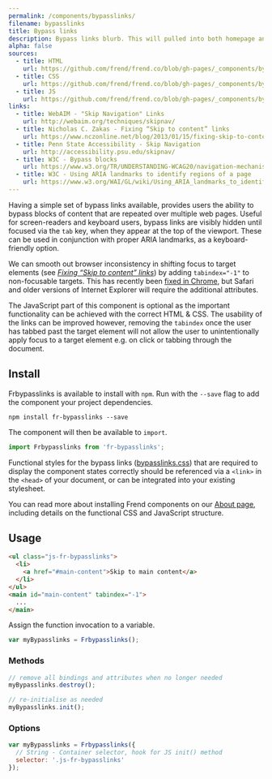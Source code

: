 ```yaml
---
permalink: /components/bypasslinks/
filename: bypasslinks
title: Bypass links
description: Bypass links blurb. This will pulled into both homepage and component page.
alpha: false
sources:
  - title: HTML
    url: https://github.com/frend/frend.co/blob/gh-pages/_components/bypasslinks/bypasslinks.html
  - title: CSS
    url: https://github.com/frend/frend.co/blob/gh-pages/_components/bypasslinks/bypasslinks.css
  - title: JS
    url: https://github.com/frend/frend.co/blob/gh-pages/_components/bypasslinks/bypasslinks.js
links:
  - title: WebAIM - "Skip Navigation" Links
    url: http://webaim.org/techniques/skipnav/
  - title: Nicholas C. Zakas - Fixing “Skip to content” links
    url: https://www.nczonline.net/blog/2013/01/15/fixing-skip-to-content-links/
  - title: Penn State Accessibility - Skip Navigation
    url: http://accessibility.psu.edu/skipnav/
  - title: W3C - Bypass blocks
    url: https://www.w3.org/TR/UNDERSTANDING-WCAG20/navigation-mechanisms-skip.html
  - title: W3C - Using ARIA landmarks to identify regions of a page
    url: https://www.w3.org/WAI/GL/wiki/Using_ARIA_landmarks_to_identify_regions_of_a_page
---
```


Having a simple set of bypass links available, provides users the ability to bypass blocks of content that are repeated over multiple web pages. Useful for screen-readers and keyboard users, bypass links are visibly hidden until focused via the `tab` key, when they appear at the top of the viewport. These can be used in conjunction with proper ARIA landmarks, as a keyboard-friendly option.

We can smooth out browser inconsistency in shifting focus to target elements (see _[Fixing “Skip to content” links](https://www.nczonline.net/blog/2013/01/15/fixing-skip-to-content-links/)_) by adding `tabindex="-1"` to non-focusable targets. This has recently been [fixed in Chrome](https://bugs.chromium.org/p/chromium/issues/detail?id=454172#c22), but Safari and older versions of Internet Explorer will require the additional attributes.

The JavaScript part of this component is optional as the important functionality can be achieved with the correct HTML & CSS. The usability of the links can be improved however, removing the `tabindex` once the user has tabbed past the target element will not allow the user to unintentionally apply focus to a target element e.g. on click or tabbing through the document.

## Install

Frbypasslinks is available to install with `npm`. Run with the `--save` flag to add the component your project dependencies.

~~~
npm install fr-bypasslinks --save
~~~

The component will then be available to `import`.

~~~ js
import Frbypasslinks from 'fr-bypasslinks';
~~~

Functional styles for the bypass links ([bypasslinks.css](https://raw.githubusercontent.com/frend/frend.co/gh-pages/_components/bypasslinks/bypasslinks.css)) that are required to display the component states correctly should be referenced via a `<link>` in the `<head>` of your document, or can be integrated into your existing stylesheet.

You can read more about installing Frend components on our [About page](http://frend.co/about/), including details on the functional CSS and JavaScript structure.

## Usage

~~~ html
<ul class="js-fr-bypasslinks">
  <li>
    <a href="#main-content">Skip to main content</a>
  </li>
</ul>
<main id="main-content" tabindex="-1">
  ...
</main>
~~~

Assign the function invocation to a variable.

~~~ js
var myBypasslinks = Frbypasslinks();
~~~

### Methods

~~~ js
// remove all bindings and attributes when no longer needed
myBypasslinks.destroy();

// re-initialise as needed
myBypasslinks.init();
~~~

### Options

~~~ js
var myBypasslinks = Frbypasslinks({
  // String - Container selector, hook for JS init() method
  selector: '.js-fr-bypasslinks'
});
~~~

